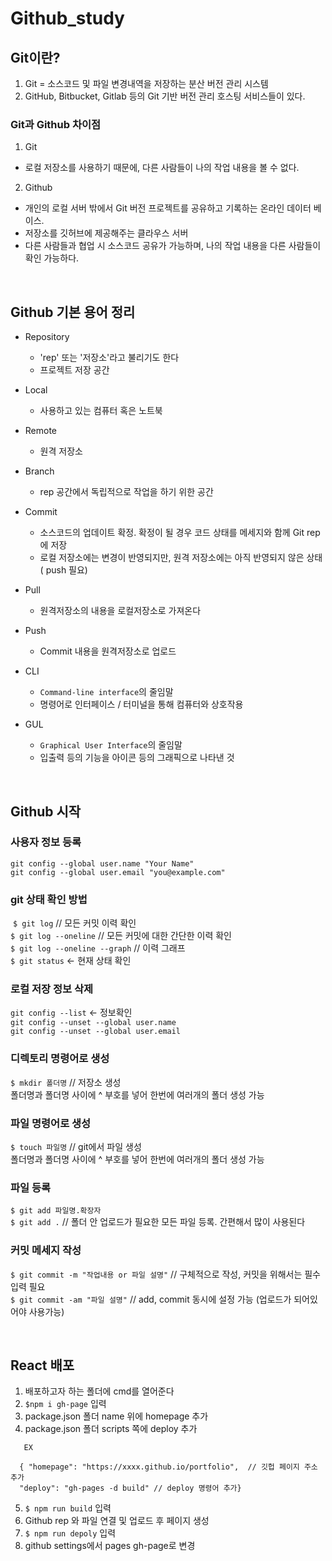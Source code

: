 # Github_study

## Git이란? ##

1. Git = 소스코드 및 파일 변경내역을 저장하는 분산 버전 관리 시스템
2. GitHub, Bitbucket, Gitlab 등의 Git 기반 버전 관리 호스팅 서비스들이 있다.

### Git과 Github 차이점 ###

1) Git
 * 로컬 저장소를 사용하기 때문에, 다른 사람들이 나의 작업 내용을 볼 수 없다.

2) Github
 * 개인의 로컬 서버 밖에서 Git 버전 프로젝트를 공유하고 기록하는 온라인 데이터 베이스.
 * 저장소를 깃허브에 제공해주는 클라우스 서버
 * 다른 사람들과 협업 시 소스코드 공유가 가능하며, 나의 작업 내용을 다른 사람들이 확인 가능하다.

<br> 

## Github 기본 용어 정리 ##

* Repository
  * 'rep' 또는 '저장소'라고 불리기도 한다
  * 프로젝트 저장 공간

* Local
  * 사용하고 있는 컴퓨터 혹은 노트북

* Remote
  * 원격 저장소

* Branch
  * rep 공간에서 독립적으로 작업을 하기 위한 공간
    
* Commit
  * 소스코드의 업데이트 확정. 확정이 될 경우 코드 상태를 메세지와 함께 Git rep에 저장
  * 로컬 저장소에는 변경이 반영되지만, 원격 저장소에는 아직 반영되지 않은 상태 ( push 필요)
    
* Pull
  * 원격저장소의 내용을 로컬저장소로 가져온다
    
* Push
  * Commit 내용을 원격저장소로 업로드
    
* CLI
  * `Command-line interface`의 줄임말
  * 명령어로 인터페이스 / 터미널을 통해 컴퓨터와 상호작용

* GUL
  * `Graphical User Interface`의 줄임말
  * 입출력 등의 기능을 아이콘 등의 그래픽으로 나타낸 것

<br> 

## Github 시작 ##

### 사용자 정보 등록 ###
`git config --global user.name "Your Name"`<br>
`git config --global user.email "you@example.com"`<br>

### git 상태 확인 방법 ###
​
`$ git log` // 모든 커밋 이력 확인<br>
`$ git log --oneline` // 모든 커밋에 대한 간단한 이력 확인<br>
`$ git log --oneline --graph` // 이력 그래프<br>
`$ git status` <- 현재 상태 확인<br>

### 로컬 저장 정보 삭제 ###

`git config --list` <- 정보확인<br>
`git config --unset --global user.name`<br>
`git config --unset --global user.email`<br>

### 디렉토리 명령어로 생성 ###

`$ mkdir 폴더명` // 저장소 생성<br>
폴더명과 폴더명 사이에 ^ 부호를 넣어 한번에 여러개의 폴더 생성 가능<br>


### 파일 명령어로 생성 ###

`$ touch 파일명` //  git에서 파일 생성<br>
폴더명과 폴더명 사이에 ^ 부호를 넣어 한번에 여러개의 폴더 생성 가능<br>

### 파일 등록 ###

`$ git add 파일명.확장자`<br>
`$ git add .` // 폴더 안 업로드가 필요한 모든 파일 등록. 간편해서 많이 사용된다 <br>


### 커밋 메세지 작성 ###

`$ git commit -m "작업내용 or 파일 설명"` // 구체적으로 작성, 커밋을 위해서는 필수 입력 필요<br>
`$ git commit -am "파일 설명"` // add, commit 동시에 설정 가능 (업로드가 되어있어야 사용가능)<br>



<br> 

## React 배포 ##
1. 배포하고자 하는 폴더에 cmd를 열어준다
2. `$npm i gh-page` 입력
3. package.json 폴더 name 위에 homepage 추가
4. package.json 폴더 scripts 쪽에 deploy 추가
   
```
   EX

  { "homepage": "https://xxxx.github.io/portfolio",  // 깃헙 페이지 주소 추가
  "deploy": "gh-pages -d build" // deploy 명령어 추가}
```

5. `$ npm run build` 입력
6. Github rep 와 파일 연결 및 업로드 후 페이지 생성
7. `$ npm run depoly` 입력
8. github settings에서 pages gh-page로 변경






